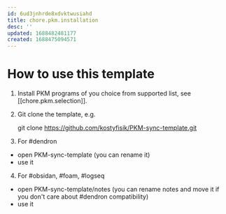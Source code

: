 ```yaml
---
id: 6ud3jnhrde8xdvktwusiahd
title: chore.pkm.installation
desc: ''
updated: 1688482481177
created: 1688475094571
---
```


# How to use this template

1. Install PKM programs of you choice from supported list, see [[chore.pkm.selection]].
2. Git clone the template, e.g.

    git clone https://github.com/kostyfisik/PKM-sync-template.git

3. For #dendron 
- open PKM-sync-template (you can rename it)
- use it
4. For #obsidan, #foam, #logseq
- open PKM-sync-template/notes (you can rename notes and move it if you don't care about #dendron compatibility)
- use it
